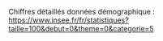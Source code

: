 Chiffres détaillés données démographique :
https://www.insee.fr/fr/statistiques?taille=100&debut=0&theme=0&categorie=5


